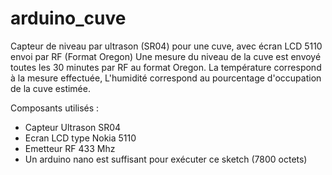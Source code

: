 # arduino_cuve
Capteur de niveau par ultrason (SR04) pour une cuve, avec écran LCD 5110 envoi par RF (Format Oregon)
Une mesure du niveau de la cuve est envoyé toutes les 30 minutes par RF au format Oregon.
La température correspond à la mesure effectuée,
L'humidité correspond au pourcentage d'occupation de la cuve estimée.

Composants utilisés :
- Capteur Ultrason SR04
- Ecran LCD type Nokia 5110
- Emetteur RF 433 Mhz
- Un arduino nano est suffisant pour exécuter ce sketch (7800 octets)


